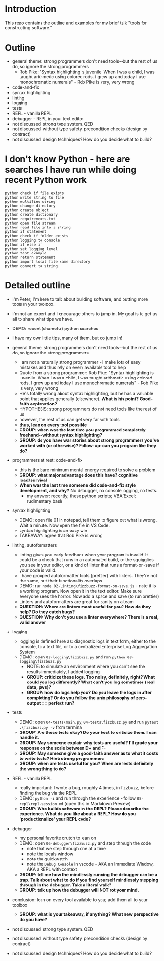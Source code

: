 # Introduction

This repo contains the outline and examples for my brief talk "tools for constructing software."

# Outline

- general theme: strong programmers don't need tools--but the rest of us do, so ignore the strong programmers
  - Rob Pike: "Syntax highlighting is juvenile. When I was a child, I was taught arithmetic using colored rods. I grew up and today I use monochromatic numerals" - Rob Pike is very, very wrong
- code-and-fix
- syntax highlighting
- linting
- logging
- tests
- REPL - vanilla REPL
- debugger - REPL in your text editor
- not discussed: strong type system. QED
- not discussed: without type safety, precondition checks (design by contract)
- not discussed: design techniques? How do you decide what to build?

# I don't know Python - here are searches I have run while doing recent Python work

```
python check if file exists
python write string to file
python multiline string
python change directory
python create object
python create dictionary
python requirements.txt
python open file stream
python read file into a string
python if statement
python check if folder exists
python logging to console
python if else if
python set logging level
python test example
python return statement
python import local file same directory
python convert to string
```

# Detailed outline

- I'm Peter, I'm here to talk about building software, and putting more tools in your toolbox.
- I'm not an expert and I encourage others to jump in. My goal is to get us all to share what tips we have.
- DEMO: recent (shameful) python searches
- I have my own little tips, many of them, but do jump in!
- general theme: strong programmers don't need tools--but the rest of us do, so ignore the strong programmers
  - I am not a naturally strong programmer - I make lots of easy mistakes and thus rely on every available tool to help
  - Quote from a strong programmer: Rob Pike: "Syntax highlighting is juvenile. When I was a child, I was taught arithmetic using colored rods. I grew up and today I use monochromatic numerals" - Rob Pike is very, very wrong
  - He's totally wrong about syntax highlighting, but he has a valuable point that applies generally (elsewhere). **What is his point? Good-faith explanation?**
  - HYPOTHESIS: strong programmers do not need tools like the rest of us
  - however, the rest of us can get very far with tools
  - **thus, lean on every tool possible**
  - **GROUP: when was the last time you programmed completely freehand--without syntax highlighting?**
  - **GROUP: do you have war stories about strong programmers you've worked with (or otherwise)? Follow-up: can you program like they do?**
- programmers at rest: code-and-fix
  - this is the bare minimum mental energy required to solve a problem
  - **GROUP: what major advantage does this have? cognitive load/survival**
  - **When was the last time someone did code-and-fix style development, and why?** No debugger, no console logging, no tests.
    - my answer: recently, these python scripts; VBA/Excel; rudimentary bash
- syntax highlighting
  - DEMO: open file 01 in notepad, tell them to figure out what is wrong. Wait a minute. Now open the file in VS Code.
  - syntax highlighting is an easy win
  - TAKEAWAY: agree that Rob Pike is wrong
- linting, autoformatters

  - linting gives you early feedback when your program is invalid. It could be a check that runs in an automated build, or the squigglies you see in your editor, or a kind of linter that runs a format-on-save if your code is valid.
  - I have grouped autoformatter tools (prettier) with linters. They're not the same, but their functionality overlaps
  - DEMO: run `node 02-linting\fizzbuzz-format-on-save.js` - note it is a working program. Now open it in the text editor. Make sure everyone sees the horror. Now add a space and save (to run prettier)
  - Linters and autoformatters are great for sanity on a team
  - **QUESTION: Where are linters most useful for you? How do they help? Do they catch bugs?**
  - **QUESTION: Why don't you use a linter everywhere? There is a real, valid answer**

- logging
  - logging is defined here as: diagnostic logs in text form, either to the console, to a text file, or to a centralized Enterprise Log Aggregation System
  - DEMO: open `03-logging\fizzbuzz.py` and run `python 03-logging\fizzbuzz.py`
    - NOTE: to simulate an environment where you can't see the results immediately, I added logging
    - **GROUP: criticize these logs. Too noisy, definitely, right? What could you log differently? What can't you log sometimes (real data, pws)?**
    - **GROUP: how do logs help you? Do you leave the logs in after completing? Or do you follow the unix philosophy of zero-output == perfect run?**
- tests
  - DEMO: open `04-tests\main.py`, `04-tests\fizzbuzz.py` and run `pytest .\fizzbuzz.py -v` from terminal
  - **GROUP: Are these tests okay? Do your best to criticize them. I can handle it.**
  - **GROUP: May someone explain why tests are useful? I'll grade your response on the scale between D+ and F-**
  - **GROUP: May someone give a good-faith answer as to what it costs to write tests? Hint: strong programmers**
  - **GROUP: when are tests useful for you? When are tests definitely the wrong thing to do?**
- REPL - vanilla REPL
  - really important: I wrote a bug, roughly 4 times, in fizzbuzz, before finding the bug via the REPL
  - DEMO: `python -i` and run through the experience - follow `05-repl\repl-session.md` (open this in Markdown Preview)
  - **GROUP: Who builds software in the REPL? Please describe the experience. What do you like about a REPL? How do you 'productionalize' your REPL code?**
- debugger
  - my personal favorite crutch to lean on
  - DEMO: open `06-debugger\fizzbuzz.py` and step through the code
    - note that we step through one at a time
    - note the locals window
    - note the quickwatch
    - note the `Debug Console` in vscode - AKA an Immediate Window, AKA a REPL with context
  - **GROUP: tell me how the mindlessly running the debugger can be a trap. Talk about what to do if you find yourself mindlessly stepping through in the debugger. Take a literal walk?**
  - **GROUP: talk up how the debugger will NOT rot your mind.**
- conclusion: lean on every tool available to you; add them all to your toolbox
  - **GROUP: what is your takeaway, if anything? What new perspective do you have?**
- not discussed: strong type system. QED
- not discussed: without type safety, precondition checks (design by contract)
- not discussed: design techniques? How do you decide what to build?
